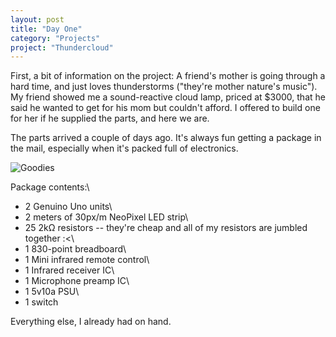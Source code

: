 ```yaml
---
layout: post
title: "Day One"
category: "Projects"
project: "Thundercloud"
---
```

First, a bit of information on the project: A friend's mother is going through a hard time, and just loves thunderstorms ("they're mother nature's music"). My friend showed me a sound-reactive cloud lamp, priced at $3000, that he said he wanted to get for his mom but couldn't afford. I offered to build one for her if he supplied the parts, and here we are.

The parts arrived a couple of days ago. It's always fun getting a package in the mail, especially when it's packed full of electronics.

![Goodies](/assets/img/tc_01.jpg)

Package contents:\\
- 2 Genuino Uno units\\
- 2 meters of 30px/m NeoPixel LED strip\\
- 25 2kΩ resistors -- they're cheap and all of my resistors are jumbled together :<\\
- 1 830-point breadboard\\
- 1 Mini infrared remote control\\
- 1 Infrared receiver IC\\
- 1 Microphone preamp IC\\
- 1 5v10a PSU\\
- 1 switch

Everything else, I already had on hand.
